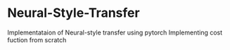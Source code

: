 # Neural-Style-Transfer
Implementataion of Neural-style transfer using pytorch
Implementing cost fuction from scratch

